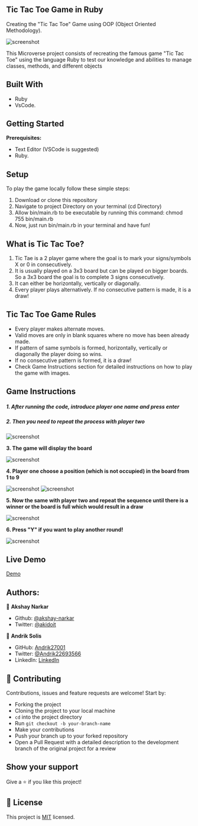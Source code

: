 ## Tic Tac Toe Game in Ruby

Creating the "Tic Tac Toe" Game using OOP (Object Oriented Methodology).

![screenshot](./screenshots/tictactoe.png)

This Microverse project consists of recreating the famous game "Tic Tac Toe" using the language Ruby to test our knowledge and abilities to manage classes, methods, and different objects

## Built With

- Ruby
- VsCode.

## Getting Started

**Prerequisites:**

- Text Editor (VSCode is suggested)
- Ruby.

## Setup

To play the game locally follow these simple steps:

1. Download or clone this repository
2. Navigate to project Directory on your terminal (cd Directory)
3. Allow bin/main.rb to be executable by running this command: chmod 755 bin/main.rb
4. Now, just run bin/main.rb in your terminal and have fun!

## What is Tic Tac Toe?

1. Tic Tae is a 2 player game where the goal is to mark your signs/symbols X or 0 in consecutively.
2. It is usually played on a 3x3 board but can be played on bigger boards. So a 3x3 board the goal is to complete 3 signs consecutively.
3. It can either be horizontally, vertically or diagonally.
4. Every player plays alternatively. If no consecutive pattern is made, it is a draw!

## Tic Tac Toe Game Rules

- Every player makes alternate moves.
- Valid moves are only in blank squares where no move has been already made.
- If pattern of same symbols is formed, horizontally, vertically or diagonally the player doing so wins.
- If no consecutive pattern is formed, it is a draw!
- Check Game Instructions section for detailed instructions on how to play the game with images.

## Game Instructions

##### 1. After running the code, introduce player one name and press enter

##### 2. Then you need to repeat the process with player two

![screenshot](./screenshots/playernames.png)

**3. The game will display the board**

![screenshot](./screenshots/Board.png)

**4. Player one choose a position (which is not occupied) in the board from 1 to 9**

![screenshot](./screenshots/validmoves.png)
![screenshot](./screenshots/invalid.png)

**5. Now the same with player two and repeat the sequence until there is a winner or the board is full which would result in a draw**

![screenshot](./screenshots/winner.png)

**6. Press "Y" if you want to play another round!**

![screenshot](./screenshots/playagain.png)

## Live Demo

[Demo](https://repl.it/@Andrik27001/Tic-Tac-Toe#main.rb)

## Authors:

👤 **Akshay Narkar**

- Github: [@akshay-narkar](https://github.com/akshay-narkar)
- Twitter: [@akidoit](https://twitter.com/akidoit)

👤 **Andrik Solis**

- GitHub: [Andrik27001](https://github.com/Andrik27001)
- Twitter: [@Andrik22693566](https://twitter.com/Andrik22693566)
- LinkedIn: [LinkedIn](https://www.linkedin.com/in/andrik-solis-paniagua-a0ab251b5/)

## 🤝 Contributing

Contributions, issues and feature requests are welcome! Start by:

- Forking the project
- Cloning the project to your local machine
- `cd` into the project directory
- Run `git checkout -b your-branch-name`
- Make your contributions
- Push your branch up to your forked repository
- Open a Pull Request with a detailed description to the development branch of the original project for a review

## Show your support

Give a :star: if you like this project!

## 📝 License

This project is [MIT](https://opensource.org/licenses/MIT) licensed.
